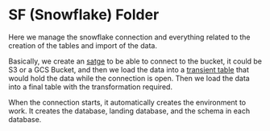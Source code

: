 # SF (Snowflake) Folder

Here we manage the snowflake connection and everything related to the creation of the tables and import of the data.

Basically, we create an [satge](https://docs.snowflake.com/en/user-guide/data-load-considerations-stage) to be able to connect to the bucket, it could be S3 or a GCS Bucket, and then we load the data into a [transient table](https://docs.snowflake.com/en/user-guide/tables-temp-transient) that would hold the data while the connection is open. 
Then we load the data into a final table with the transformation required.

When the connection starts, it automatically creates the environment to work. It creates the database, landing database, and the schema in each database.

